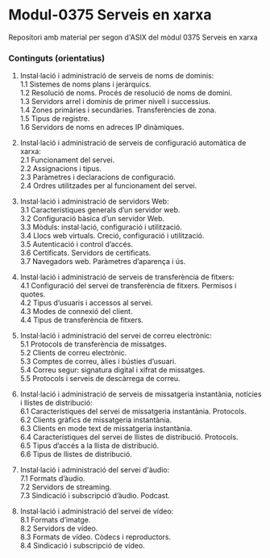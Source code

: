 # Modul-0375 Serveis en xarxa
Repositori amb material per segon d'ASIX del mòdul 0375 Serveis en xarxa

### Continguts (orientatius)
1. Instal·lació i administració de serveis de noms de dominis:  
1.1 Sistemes de noms plans i jeràrquics.  
1.2 Resolució de noms. Procés de resolució de noms de domini.  
1.3 Servidors arrel i dominis de primer nivell i successius.  
1.4 Zones primàries i secundàries. Transferències de zona.  
1.5 Tipus de registre.  
1.6 Servidors de noms en adreces IP dinàmiques.
   
2. Instal·lació i administració de serveis de configuració automàtica de xarxa:  
2.1 Funcionament del servei.  
2.2 Assignacions i tipus.  
2.3 Paràmetres i declaracions de configuració.  
2.4 Ordres utilitzades per al funcionament del servei.

3. Instal·lació i administració de servidors Web:  
3.1 Característiques generals d’un servidor web.  
3.2 Configuració bàsica d’un servidor Web.  
3.3 Mòduls: instal·lació, configuració i utilització.  
3.4 Llocs web virtuals. Creció, configuració i utilització.  
3.5 Autenticació i control d’accés.  
3.6 Certificats. Servidors de certificats.  
3.7 Navegadors web. Paràmetres d’aparença i ús.  

4. Instal·lació i administració de serveis de transferència de fitxers:  
4.1 Configuració del servei de transferència de fitxers. Permisos i quotes.  
4.2 Tipus d’usuaris i accessos al servei.  
4.3 Modes de connexió del client.  
4.4 Tipus de transferència de fitxers.

5. Instal·lació i administració del servei de correu electrònic:  
5.1 Protocols de transferència de missatges.  
5.2 Clients de correu electrònic.  
5.3 Comptes de correu, àlies i bústies d’usuari.  
5.4 Correu segur: signatura digital i xifrat de missatges.  
5.5 Protocols i serveis de descàrrega de correu.

6. Instal·lació i administració de serveis de missatgeria instantània, notícies i llistes de
distribució:  
6.1 Característiques del servei de missatgeria instantània. Protocols.  
6.2 Clients gràfics de missatgeria instantània.  
6.3 Clients en mode text de missatgeria instantània.  
6.4 Característiques del servei de llistes de distribució. Protocols.  
6.5 Tipus d’accés a la llista de distribució.  
6.6 Tipus de llistes de distribució.

7. Instal·lació i administració del servei d'àudio:  
7.1 Formats d’àudio.  
7.2 Servidors de streaming.  
7.3 Sindicació i subscripció d’àudio. Podcast.  

8. Instal·lació i administració del servei de vídeo:  
8.1 Formats d’imatge.  
8.2 Servidors de vídeo.  
8.3 Formats de vídeo. Còdecs i reproductors.  
8.4 Sindicació i subscripció de vídeo.
